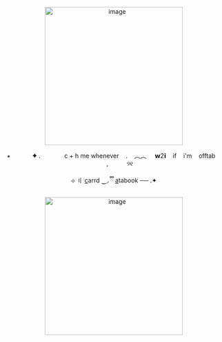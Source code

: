 <p align="center">
<img width="320" height="320" alt="image" src="https://media.discordapp.net/attachments/1406201432738365532/1423366149193863189/Screenshot_2025-10-02_204725-removebg-preview.png?ex=68e00c86&is=68debb06&hm=a2729c68a217fa183a5badcbc87f66ee36a30ba5699bfb8477aaddebe9c7fc0e&=&format=webp&quality=lossless&width=911&height=591" />
 <p align="center">
 ‎   ‎⭑  ‎ ‎ ‎ ‎ ‎ ‎ ‎ ‎ ‎   ‎ ‎   ‎  ✦ .  ‎ ‎   ‎   ‎ ‎   ‎   ‎ ‎   ‎   ‎ ‎  ‎ ‎   c + h me whenever  ‎ ‎   ‎ . ‎   ‎ ‎   ‎︵︵  ‎  ‎   ‎ ‎‎   ‎𝘄2𝗶  ‎   ‎ ‎   ‎if  ‎   ‎ ‎   ‎i'm  ‎   ‎ ‎   ‎offtab  ‎   ‎ ‎ ‎ ‎ ‎ ‎ ‎ ‎ ‎ ‎ ‎,  ‎  ‎ ‎ ‎ ‎‎ ‎ ‎ ‎ ‎ ‎ ୨୧

 <p align="center">
 ⟢ 〢 <a href="https://theoceanhealssouls.carrd.co/" target="_blank">c</a>arrd ‿◞   ྀི
 <a href="https://whatsurnamegirlfriend.atabook.org/" target="_blank">a</a>tabook ── .✦

 <p align="center">
<img width="320" height="320" alt="image" src="https://media.discordapp.net/attachments/1406201432738365532/1423379409846403262/Screenshot_2025-10-02_205627-removebg-preview.png?ex=68e018e0&is=68dec760&hm=6653886c1565a11e8b4fc0af7ce4c9ce61103f507e0e55eb50d08e293eb4accc&=&format=webp&quality=lossless&width=1007&height=558" />



































